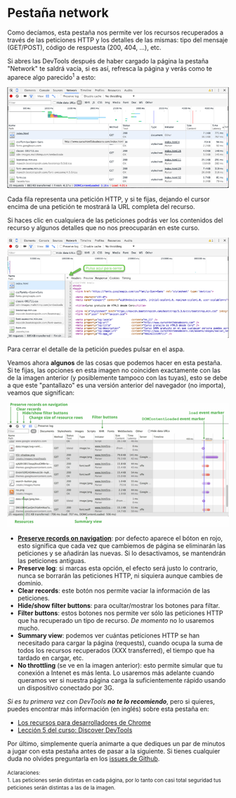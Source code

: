 # Pestaña network

Como decíamos, esta pestaña nos permite ver los recursos recuperados a través de las peticiones HTTP y los detalles de las mismas: tipo del mensaje (GET/POST), código de respuesta (200, 404, ...), etc.

Si abres las DevTools después de haber cargado la página la pestaña "Network" te saldrá vacía, si es así, refresca la página y verás como te aparece algo parecido<sup>1</sup> a esto:

![](../images/pestana_network.png)

Cada fila representa una petición HTTP, y si te fijas, dejando el cursor encima de una petición te mostrará la URL completa del recurso.

Si haces clic en cualquiera de las peticiones podrás ver los contenidos del recurso y algunos detalles que no nos preocuparán en este curso.

![](../images/cerrar_respuesta_red.png)

Para cerrar el detalle de la petición puedes pulsar en el aspa.

Veamos ahora **algunos** de las cosas que podemos hacer en esta pestaña. Si te fijas, las opciones en esta imagen no coinciden exactamente con las de la imagen anterior (y posiblemente tampoco con las tuyas), esto se debe a que este "pantallazo" es una versión anterior del navegador (no importa), veamos que significan:

![](../images/network-panel.png)

* **[Preserve records on navigation](https://developer.chrome.com/devtools/docs/network#preserving-the-network-log-upon-navigation)**: por defecto aparece el bóton en rojo, esto significa que cada vez que cambiemos de página se eliminarán las peticiones y se añadirán las nuevas. Si lo desactivamos, se mantendrán las peticiones antiguas.
* **Preserve log**: si marcas esta opción, el efecto será justo lo contrario, nunca se borrarán las peticiones HTTP, ni siquiera aunque cambies de dominio.
* **Clear records**: este botón nos permite vaciar la información de las peticiones.
* **Hide/show filter buttons**: para ocultar/mostrar los botones para filtar.
* **Filter buttons**: estos botones nos permite ver sólo las peticiones HTTP que ha recuperado un tipo de recurso. *De momento* no lo usaremos mucho.
* **Summary view**: podemos ver cuántas peticiones HTTP se han necesitado para cargar la página (requests), cuando ocupa la suma de todos los recursos recuperados (XXX transferred), el tiempo que ha tardado en cargar, etc.
* **No throttling** (se ve en la imagen anterior): esto permite simular que tu conexión a Intenet es más lenta. Lo usaremos más adelante cuando queramos ver si nuestra página carga la suficientemente rápido usando un dispositivo conectado por 3G.

*Si es tu primera vez con DevTools **no te lo recomiendo***, pero si quieres, puedes encontrar más información (en inglés) sobre esta pestaña en:
* [Los recursos para desarrolladores de Chrome](https://developer.chrome.com/devtools/docs/network#preserving-the-network-log-upon-navigation)
* [Lección 5 del curso: Discover DevTools](https://www.codeschool.com/courses/discover-devtools)

Por último, simplemente quería animarte a que dediques un par de minutos a jugar con esta pestaña antes de pasar a la siguiente. Si tienes cualquier duda no olvides preguntarla en los [issues de Github](https://github.com/hhkaos/cursohtml5desdecero/issues).

<small>Aclaraciones:</small><br>
<small>1. Las peticiones serán distintas en cada página, por lo tanto con casi total seguridad tus peticiones serán distintas a las de la imagen.</small><br>